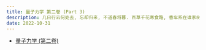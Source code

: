 ```yaml
---
title: 量子力学 第二卷 (Part 3)
description: 几日行云何处去, 忘却归来, 不道春将暮. 百草千花寒食路, 香车系在谁家树?
date: 2022-10-31
---
```


- [量子力学 (第二卷)](https://book.douban.com/subject/26716232/)
